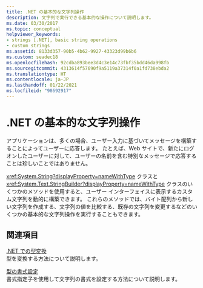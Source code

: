 ```yaml
---
title: .NET の基本的な文字列操作
description: 文字列で実行できる基本的な操作について説明します。
ms.date: 03/30/2017
ms.topic: conceptual
helpviewer_keywords:
- strings [.NET], basic string operations
- custom strings
ms.assetid: 8133d357-90b5-4b62-9927-43323d99b6b6
ms.custom: seadec18
ms.openlocfilehash: 92cdba893bee3d4c3e14c73fbf35bdd46da998fb
ms.sourcegitcommit: 4313614f57690f9a5119a37314f0a1fd738ebda2
ms.translationtype: HT
ms.contentlocale: ja-JP
ms.lasthandoff: 01/22/2021
ms.locfileid: "98692917"
---
```

# <a name="basic-string-operations-in-net"></a>.NET の基本的な文字列操作

アプリケーションは、多くの場合、ユーザー入力に基づいてメッセージを構築することによってユーザーに応答します。 たとえば、Web サイトで、新たにログオンしたユーザーに対して、ユーザーの名前を含む特別なメッセージで応答することは珍しいことではありません。

<xref:System.String?displayProperty=nameWithType> クラスと <xref:System.Text.StringBuilder?displayProperty=nameWithType> クラスのいくつかのメソッドを使用すると、ユーザー インターフェイスに表示するカスタム文字列を動的に構築できます。 これらのメソッドでは、バイト配列から新しい文字列を作成する、文字列の値を比較する、既存の文字列を変更するなどのいくつかの基本的な文字列操作を実行することもできます。

## <a name="related-sections"></a>関連項目

[.NET での型変換](type-conversion.md)\
型を変換する方法について説明します。

[型の書式設定](formatting-types.md)\
書式指定子を使用して文字列の書式を設定する方法について説明します。
